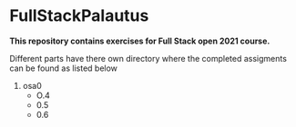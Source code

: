 # FullStackPalautus

**This repository contains exercises for Full Stack open 2021 course.**

Different parts have there own directory where the completed assigments can be found as listed below



1. osa0
   - O.4
   - 0.5
   - 0.6
    
